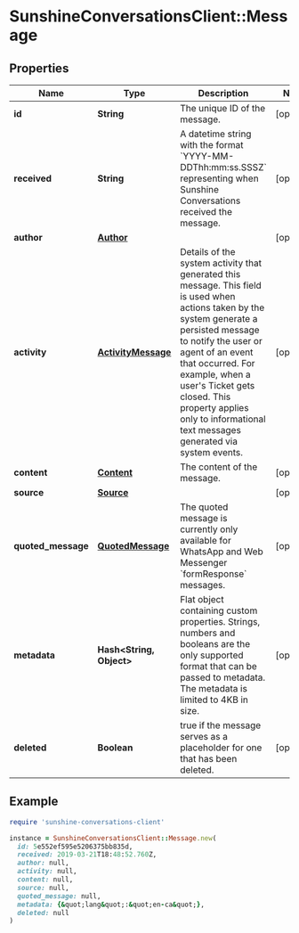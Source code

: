 # SunshineConversationsClient::Message

## Properties

| Name | Type | Description | Notes |
| ---- | ---- | ----------- | ----- |
| **id** | **String** | The unique ID of the message. | [optional] |
| **received** | **String** | A datetime string with the format &#x60;YYYY-MM-DDThh:mm:ss.SSSZ&#x60; representing when Sunshine Conversations received the message. | [optional] |
| **author** | [**Author**](Author.md) |  | [optional] |
| **activity** | [**ActivityMessage**](ActivityMessage.md) | Details of the system activity that generated this message. This field is used when actions taken by the system generate a persisted message to notify the user or agent of an event that occurred. For example, when a user&#39;s Ticket gets closed. This property applies only to informational text messages generated via system events. | [optional] |
| **content** | [**Content**](Content.md) | The content of the message. | [optional] |
| **source** | [**Source**](Source.md) |  | [optional] |
| **quoted_message** | [**QuotedMessage**](QuotedMessage.md) | The quoted message is currently only available for WhatsApp and Web Messenger &#x60;formResponse&#x60; messages. | [optional] |
| **metadata** | **Hash&lt;String, Object&gt;** | Flat object containing custom properties. Strings, numbers and booleans  are the only supported format that can be passed to metadata. The metadata is limited to 4KB in size.  | [optional] |
| **deleted** | **Boolean** | true if the message serves as a placeholder for one that has been deleted. | [optional] |

## Example

```ruby
require 'sunshine-conversations-client'

instance = SunshineConversationsClient::Message.new(
  id: 5e552ef595e5206375bb835d,
  received: 2019-03-21T18:48:52.760Z,
  author: null,
  activity: null,
  content: null,
  source: null,
  quoted_message: null,
  metadata: {&quot;lang&quot;:&quot;en-ca&quot;},
  deleted: null
)
```

